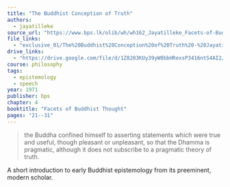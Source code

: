 ```yaml
---
title: "The Buddhist Conception of Truth"
authors:
  - jayatilleke
source_url: "https://www.bps.lk/olib/wh/wh162_Jayatilleke_Facets-of-Buddhist-Thought.html#TheBuddhistConceptionofTruth"
file_links:
  - "exclusive_01/The%20Buddhist%20Conception%20of%20Truth%20-%20Jayatilleke.pdf"
drive_links:
  - "https://drive.google.com/file/d/1Z8203KUy39yW0bbHRexsP3416ntS4AI2/view?usp=drivesdk"
course: philosophy
tags:
  - epistemology
  - speech
year: 1971
publisher: bps
chapter: 4
booktitle: "Facets of Buddhist Thought"
pages: "21--31"
---
```


> the Buddha confined himself to asserting statements which were true and useful, though pleasant or unpleasant, so that the Dhamma is pragmatic, although it does not subscribe to a pragmatic theory of truth.

A short introduction to early Buddhist epistemology from its preeminent, modern scholar.
